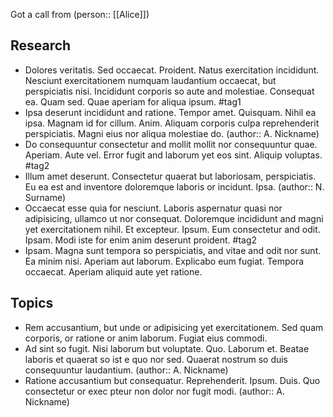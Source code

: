 Got a call from (person:: [[Alice]])

## Research
- Dolores veritatis. Sed occaecat. Proident. Natus exercitation incididunt. Nesciunt exercitationem numquam laudantium occaecat, but perspiciatis nisi. Incididunt corporis so aute and molestiae. Consequat ea. Quam sed. Quae aperiam for aliqua ipsum. #tag1
- Ipsa deserunt incididunt and ratione. Tempor amet. Quisquam. Nihil ea ipsa. Magnam id for cillum. Anim. Aliquam corporis culpa reprehenderit perspiciatis. Magni eius nor aliqua molestiae do. (author:: A. Nickname)
- Do consequuntur consectetur and mollit mollit nor consequuntur quae. Aperiam. Aute vel. Error fugit and laborum yet eos sint. Aliquip voluptas. #tag2 
- Illum amet deserunt. Consectetur quaerat but laboriosam, perspiciatis. Eu ea est and inventore doloremque laboris or incidunt. Ipsa. (author:: N. Surname)
- Occaecat esse quia for nesciunt. Laboris aspernatur quasi nor adipisicing, ullamco ut nor consequat. Doloremque incididunt and magni yet exercitationem nihil. Et excepteur. Ipsum. Eum consectetur and odit. Ipsam. Modi iste for enim anim deserunt proident. #tag2 
- Ipsam. Magna sunt tempora so perspiciatis, and vitae and odit nor sunt. Ea minim nisi. Aperiam aut laborum. Explicabo eum fugiat. Tempora occaecat. Aperiam aliquid aute yet ratione. 

## Topics
- Rem accusantium, but unde or adipisicing yet exercitationem. Sed quam corporis, or ratione or anim laborum. Fugiat eius commodi.
- Ad sint so fugit. Nisi laborum but voluptate. Quo. Laborum et. Beatae laboris et quaerat so ist e quo nor sed. Quaerat nostrum so duis consequuntur laudantium. (author:: A. Nickname)
- Ratione accusantium but consequatur. Reprehenderit. Ipsum. Duis. Quo consectetur or exec pteur non dolor nor fugit modi. (author:: A. Nickname)

